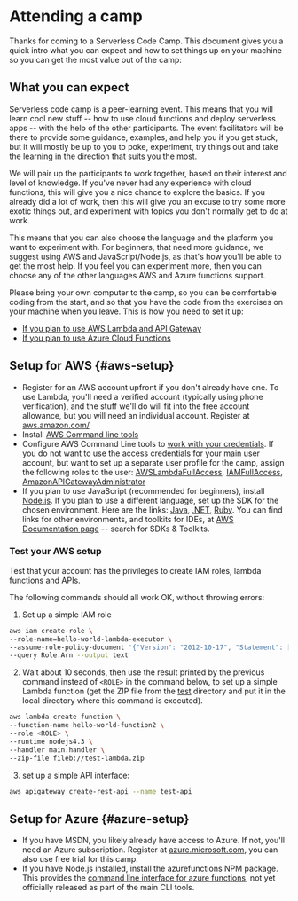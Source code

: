 # Attending a camp

Thanks for coming to a Serverless Code Camp. This document gives you a quick intro what you can expect and how to set things up 
on your machine so you can get the most value out of the camp:

## What you can expect

Serverless code camp is a peer-learning event. This means that you will learn cool new stuff -- how to use cloud functions and deploy serverless apps -- with the help of the other participants. The event facilitators will be there to provide some guidance, examples, and help you if you get stuck, but it will mostly be up to you to poke, experiment, try things out and take the learning in the direction that suits you the most. 

We will pair up the participants to work together, based on their interest and level of knowledge. If you've never had any experience with cloud functions, this will give you a nice chance to explore the basics. If you already did a lot of work, then this will give you an excuse to try some more exotic things out, and experiment with topics you don't normally get to do at work.

This means that you can also choose the language and the platform you want to experiment with. For beginners, that need more guidance, we suggest using AWS and JavaScript/Node.js, as that's how you'll be able to get the most help. If you feel you can experiment more, then you can choose any of the other languages AWS and Azure functions support.

Please bring your own computer to the camp, so you can be comfortable coding from the start, and so that you have the code from the exercises on your machine when you leave. This is how you need to set it up:

* [If you plan to use AWS Lambda and API Gateway](#aws-setup)
* [If you plan to use Azure Cloud Functions](#azure-setup)

## Setup for AWS {#aws-setup}

* Register for an AWS account upfront if you don't already have one. To use Lambda, you'll need a verified account (typically using phone verification), and the stuff we'll do will fit into the free account allowance, but you will need an individual account. Register at [aws.amazon.com/](https://aws.amazon.com)
* Install [AWS Command line tools](https://aws.amazon.com/cli/)
* Configure AWS Command Line tools to [work with your credentials](http://docs.aws.amazon.com/cli/latest/userguide/cli-chap-getting-started.html).
If you do not want to use the access credentials for your main user account, but want to set up a separate user profile for the camp, assign the following roles to the user: [AWSLambdaFullAccess](https://console.aws.amazon.com/iam/home?region=us-east-1#policies/arn:aws:iam::aws:policy/AWSLambdaFullAccess), [IAMFullAccess](https://console.aws.amazon.com/iam/home?region=us-east-1#policies/arn:aws:iam::aws:policy/IAMFullAccess), [AmazonAPIGatewayAdministrator](https://console.aws.amazon.com/iam/home?region=us-east-1#policies/arn:aws:iam::aws:policy/AmazonAPIGatewayAdministrator)
* If you plan to use JavaScript (recommended for beginners), install [Node.js](https://nodejs.org). If you plan to use a different language, set up the SDK for the chosen environment. Here are the links: [Java](http://docs.aws.amazon.com/sdk-for-java/v1/developer-guide/setup-install.html), [.NET](https://aws.amazon.com/documentation/sdk-for-net/), [Ruby](https://aws.amazon.com/documentation/sdk-for-ruby/). You can find links for other environments, and toolkits for IDEs, at [AWS Documentation page](https://aws.amazon.com/documentation/) -- search for SDKs & Toolkits.

### Test your AWS setup

Test that your account has the privileges to create IAM roles, lambda functions and APIs. 

The following commands should all work OK, without throwing errors:

1. Set up a simple IAM role

```bash
aws iam create-role \
--role-name=hello-world-lambda-executor \
--assume-role-policy-document '{"Version": "2012-10-17", "Statement": [{"Effect": "Allow","Principal": {"Service": "lambda.amazonaws.com"},"Action": "sts:AssumeRole"}]}' \
--query Role.Arn --output text
```

2. Wait about 10 seconds, then use the result printed by the previous command instead of `<ROLE>` in the command below, to set up a simple Lambda function (get the ZIP file from the [test](test) directory and put it in the local directory where this command is executed).

```bash
aws lambda create-function \
--function-name hello-world-function2 \
--role <ROLE> \
--runtime nodejs4.3 \
--handler main.handler \
--zip-file fileb://test-lambda.zip 

```

3. set up a simple API interface:

```bash
aws apigateway create-rest-api --name test-api
```

## Setup for Azure {#azure-setup}

* If you have MSDN, you likely already have access to Azure. If not, you'll need an Azure subscription. Register at [azure.microsoft.com](https://azure.microsoft.com), you can also use free trial for this camp.
* If you have Node.js installed, install the azurefunctions NPM package. This provides the [command line interface for azure functions](https://github.com/azure/azure-webjobs-sdk-script/pull/477), not yet officially released as part of the main CLI tools.


